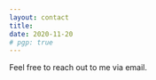 ```yaml
---
layout: contact
title: 
date: 2020-11-20 
# pgp: true 
---
```


Feel free to reach out to me via email.
